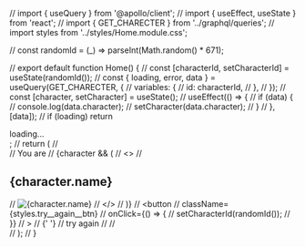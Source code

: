// import { useQuery } from '@apollo/client';
// import { useEffect, useState } from 'react';
// import { GET_CHARECTER } from '../graphql/queries';
// import styles from '../styles/Home.module.css';

// const randomId = (_) => parseInt(Math.random() * 671);

// export default function Home() {
//   const [characterId, setCharacterId] = useState(randomId());
//   const { loading, error, data } = useQuery(GET_CHARECTER, {
//     variables: {
//       id: characterId,
//     },
//   });
//   const [character, setCharacter] = useState();
//   useEffect(() => {
//     if (data) {
//       console.log(data.character);
//       setCharacter(data.character);
//     }
//   }, [data]);
//   if (loading) return <div className={styles.container}> loading...</div>;
//   return (
//     <div className={styles.container}>
//       You are
//       {character && (
//         <>
//           <h2> {character.name} </h2>
//           <img src={character.image} alt={character.name} />
//         </>
//       )}
//       <button
//         className={styles.try__again__btn}
//         onClick={() => {
//           setCharacterId(randomId());
//         }}
//       >
//         {' '}
//         try again
//       </button>
//     </div>
//   );
// }
